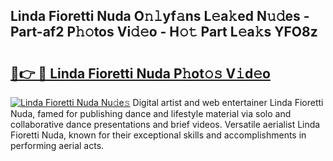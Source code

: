 ## Linda Fioretti Nuda O𝚗𝚕yf𝚊ns L𝚎a𝚔ed N𝚞𝚍es - Part-af2 P𝚑𝚘tos Vi𝚍𝚎o - H𝚘𝚝 Part L𝚎a𝚔s YFO8z

# <h2><a href="http://kf01per.oniu.top/?m=Linda+Fioretti+Nuda">🔗👉 🔴 Linda Fioretti Nuda P𝚑ot𝚘𝚜 V𝚒d𝚎o</a></h2>

[![Linda Fioretti Nuda Nu𝚍e𝚜](https://i.imgur.com/0qMVB7G.gif)](http://kf01per.oniu.top/?m=Linda+Fioretti+Nuda)
Digital artist and web entertainer Linda Fioretti Nuda, famed for publishing dance and lifestyle material via solo and collaborative dance presentations and brief videos. Versatile aerialist Linda Fioretti Nuda, known for their exceptional skills and accomplishments in performing aerial acts.  
